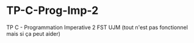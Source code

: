 # TP-C-Prog-Imp-2
TP C - Programmation Imperative 2 FST UJM (tout n'est pas fonctionnel mais si ça peut aider)

